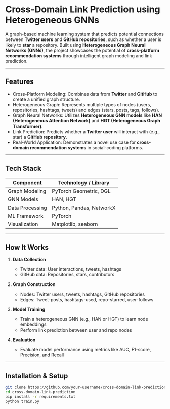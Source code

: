 # Cross-Domain Link Prediction using Heterogeneous GNNs

A graph-based machine learning system that predicts potential connections between **Twitter users** and **GitHub repositories**, such as whether a user is likely to **star** a repository. Built using **Heterogeneous Graph Neural Networks (GNNs)**, the project showcases the potential of **cross-platform recommendation systems** through intelligent graph modeling and link prediction.

---

## Features

- Cross-Platform Modeling: Combines data from **Twitter** and **GitHub** to create a unified graph structure.
- Heterogeneous Graph: Represents multiple types of nodes (users, repositories, hashtags, tweets) and edges (stars, posts, tags, follows).
- Graph Neural Networks: Utilizes **Heterogeneous GNN models** like **HAN (Heterogeneous Attention Network)** and **HGT (Heterogeneous Graph Transformer)**.
- Link Prediction: Predicts whether a **Twitter user** will interact with (e.g., star) a **GitHub repository**.
- Real-World Application: Demonstrates a novel use case for **cross-domain recommendation systems** in social-coding platforms.

---

## Tech Stack

| Component        | Technology / Library            |
|------------------|----------------------------------|
| Graph Modeling   | PyTorch Geometric, DGL           |
| GNN Models       | HAN, HGT                         |
| Data Processing  | Python, Pandas, NetworkX         |
| ML Framework     | PyTorch                          |
| Visualization    | Matplotlib, seaborn              |

---

## How It Works

1. **Data Collection**  
   - Twitter data: User interactions, tweets, hashtags  
   - GitHub data: Repositories, stars, contributors  

2. **Graph Construction**  
   - Nodes: Twitter users, tweets, hashtags, GitHub repositories  
   - Edges: Tweet-posts, hashtags-used, repo-starred, user-follows  

3. **Model Training**  
   - Train a heterogeneous GNN (e.g., HAN or HGT) to learn node embeddings  
   - Perform link prediction between user and repo nodes  

4. **Evaluation**  
   - Evaluate model performance using metrics like AUC, F1-score, Precision, and Recall  

---

## Installation & Setup

```bash
git clone https://github.com/your-username/cross-domain-link-prediction.git
cd cross-domain-link-prediction
pip install -r requirements.txt
python train.py
